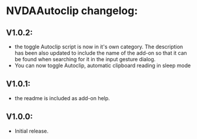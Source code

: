 # NVDAAutoclip changelog:

## V1.0.2:
- the toggle Autoclip script is now in it's own category. The description has been also updated to include the name of the add-on so that it can be found when searching for it in the input gesture dialog.
- You can now toggle Autoclip, automatic clipboard reading in sleep mode

## V1.0.1:
- the readme is included as add-on help.

## V1.0.0:
- Initial release.
